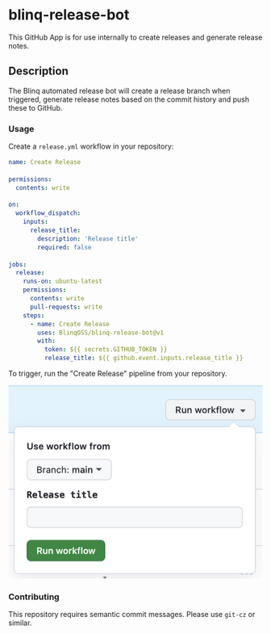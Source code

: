 # blinq-release-bot

This GitHub App is for use internally to create releases and generate release notes.

## Description

The Blinq automated release bot will create a release branch when triggered, generate release notes based on the commit history and push these to GitHub.

### Usage

Create a `release.yml` workflow in your repository:

```yaml
name: Create Release

permissions:
  contents: write

on:
  workflow_dispatch:
    inputs:
      release_title:
        description: 'Release title'
        required: false

jobs:
  release:
    runs-on: ubuntu-latest
    permissions:
      contents: write
      pull-requests: write
    steps:
      - name: Create Release
        uses: BlinqOSS/blinq-release-bot@v1
        with:
          token: ${{ secrets.GITHUB_TOKEN }}
          release_title: ${{ github.event.inputs.release_title }}
```

To trigger, run the "Create Release" pipeline from your repository.

![Create Release](./preview.png)

### Contributing

This repository requires semantic commit messages. Please use `git-cz` or similar.
